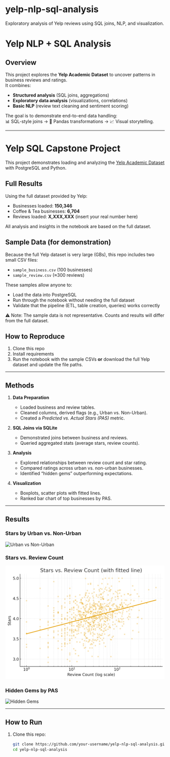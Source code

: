 # yelp-nlp-sql-analysis
Exploratory analysis of Yelp reviews using SQL joins, NLP, and visualization.
# Yelp NLP + SQL Analysis

## Overview
This project explores the **Yelp Academic Dataset** to uncover patterns in business reviews and ratings.  
It combines:
- **Structured analysis** (SQL joins, aggregations)
- **Exploratory data analysis** (visualizations, correlations)
- **Basic NLP** (review text cleaning and sentiment scoring)

The goal is to demonstrate end-to-end data handling:  
📊 SQL-style joins → 🐼 Pandas transformations → 📈 Visual storytelling.

---

# Yelp SQL Capstone Project

This project demonstrates loading and analyzing the [Yelp Academic Dataset](https://www.yelp.com/dataset) with PostgreSQL and Python.

## Full Results
Using the full dataset provided by Yelp:
- Businesses loaded: **150,346**
- Coffee & Tea businesses: **6,704**
- Reviews loaded: **X,XXX,XXX** (insert your real number here)

All analysis and insights in the notebook are based on the full dataset.

## Sample Data (for demonstration)
Because the full Yelp dataset is very large (GBs), this repo includes two small CSV files:
- `sample_business.csv` (100 businesses)
- `sample_review.csv` (≈300 reviews)

These samples allow anyone to:
- Load the data into PostgreSQL
- Run through the notebook without needing the full dataset
- Validate that the pipeline (ETL, table creation, queries) works correctly

⚠️ Note: The sample data is not representative. Counts and results will differ from the full dataset.

## How to Reproduce
1. Clone this repo
2. Install requirements
3. Run the notebook with the sample CSVs **or** download the full Yelp dataset and update the file paths.


---

## Methods
1. **Data Preparation**
   - Loaded business and review tables.
   - Cleaned columns, derived flags (e.g., Urban vs. Non-Urban).
   - Created a *Predicted vs. Actual Stars (PAS)* metric.

2. **SQL Joins via SQLite**
   - Demonstrated joins between business and reviews.
   - Queried aggregated stats (average stars, review counts).

3. **Analysis**
   - Explored relationships between review count and star rating.
   - Compared ratings across urban vs. non-urban businesses.
   - Identified “hidden gems” outperforming expectations.

4. **Visualization**
   - Boxplots, scatter plots with fitted lines.
   - Ranked bar chart of top businesses by PAS.

---

## Results

### Stars by Urban vs. Non-Urban
![Urban vs Non-Urban](images/stars_by_urban.png)

### Stars vs. Review Count
![Stars vs Review Count](images/stars_vs_review_count.png)

### Hidden Gems by PAS
![Hidden Gems](images/hidden_gems.png)

---

## How to Run
1. Clone this repo:
   ```bash
   git clone https://github.com/your-username/yelp-nlp-sql-analysis.git
   cd yelp-nlp-sql-analysis

